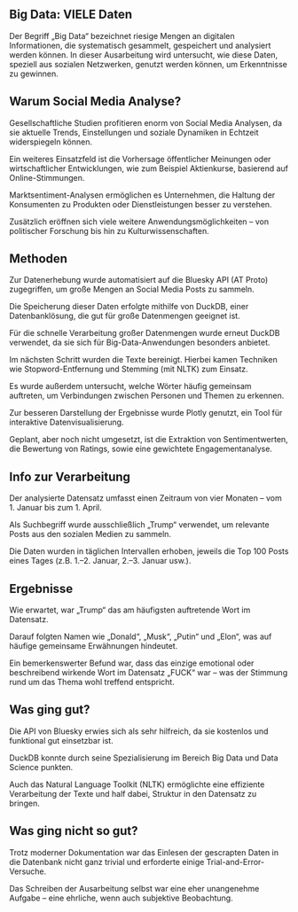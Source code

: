 ## Big Data: VIELE Daten

Der Begriff „Big Data“ bezeichnet riesige Mengen an digitalen Informationen, die systematisch gesammelt, gespeichert und analysiert werden können. In dieser Ausarbeitung wird untersucht, wie diese Daten, speziell aus sozialen Netzwerken, genutzt werden können, um Erkenntnisse zu gewinnen.

## Warum Social Media Analyse?

Gesellschaftliche Studien profitieren enorm von Social Media Analysen, da sie aktuelle Trends, Einstellungen und soziale Dynamiken in Echtzeit widerspiegeln können.

Ein weiteres Einsatzfeld ist die Vorhersage öffentlicher Meinungen oder wirtschaftlicher Entwicklungen, wie zum Beispiel Aktienkurse, basierend auf Online-Stimmungen.

Marktsentiment-Analysen ermöglichen es Unternehmen, die Haltung der Konsumenten zu Produkten oder Dienstleistungen besser zu verstehen.

Zusätzlich eröffnen sich viele weitere Anwendungsmöglichkeiten – von politischer Forschung bis hin zu Kulturwissenschaften.

## Methoden

Zur Datenerhebung wurde automatisiert auf die Bluesky API (AT Proto) zugegriffen, um große Mengen an Social Media Posts zu sammeln.

Die Speicherung dieser Daten erfolgte mithilfe von DuckDB, einer Datenbanklösung, die gut für große Datenmengen geeignet ist.

Für die schnelle Verarbeitung großer Datenmengen wurde erneut DuckDB verwendet, da sie sich für Big-Data-Anwendungen besonders anbietet.

Im nächsten Schritt wurden die Texte bereinigt. Hierbei kamen Techniken wie Stopword-Entfernung und Stemming (mit NLTK) zum Einsatz.

Es wurde außerdem untersucht, welche Wörter häufig gemeinsam auftreten, um Verbindungen zwischen Personen und Themen zu erkennen.

Zur besseren Darstellung der Ergebnisse wurde Plotly genutzt, ein Tool für interaktive Datenvisualisierung.

Geplant, aber noch nicht umgesetzt, ist die Extraktion von Sentimentwerten, die Bewertung von Ratings, sowie eine gewichtete Engagementanalyse.

## Info zur Verarbeitung

Der analysierte Datensatz umfasst einen Zeitraum von vier Monaten – vom 1. Januar bis zum 1. April.

Als Suchbegriff wurde ausschließlich „Trump“ verwendet, um relevante Posts aus den sozialen Medien zu sammeln.

Die Daten wurden in täglichen Intervallen erhoben, jeweils die Top 100 Posts eines Tages (z.B. 1.–2. Januar, 2.–3. Januar usw.).

## Ergebnisse

Wie erwartet, war „Trump“ das am häufigsten auftretende Wort im Datensatz.

Darauf folgten Namen wie „Donald“, „Musk“, „Putin“ und „Elon“, was auf häufige gemeinsame Erwähnungen hindeutet.

Ein bemerkenswerter Befund war, dass das einzige emotional oder beschreibend wirkende Wort im Datensatz „FUCK“ war – was der Stimmung rund um das Thema wohl treffend entspricht.

## Was ging gut?

Die API von Bluesky erwies sich als sehr hilfreich, da sie kostenlos und funktional gut einsetzbar ist.

DuckDB konnte durch seine Spezialisierung im Bereich Big Data und Data Science punkten.

Auch das Natural Language Toolkit (NLTK) ermöglichte eine effiziente Verarbeitung der Texte und half dabei, Struktur in den Datensatz zu bringen.

## Was ging nicht so gut?

Trotz moderner Dokumentation war das Einlesen der gescrapten Daten in die Datenbank nicht ganz trivial und erforderte einige Trial-and-Error-Versuche.

Das Schreiben der Ausarbeitung selbst war eine eher unangenehme Aufgabe – eine ehrliche, wenn auch subjektive Beobachtung.

